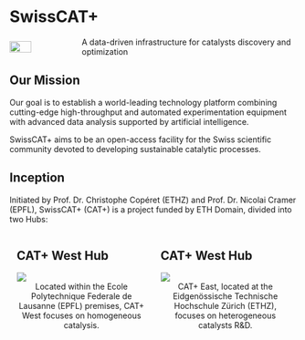 # SwissCAT+

<div style="width: 100%; display: flex; align-items: center; justify-content: space-between;">
    <img style="width: 30%" src="//images.squarespace-cdn.com/content/v1/6012a0a1f4c67c587a8eff67/d7731755-2fa3-4548-bf1e-5a25182d67ae/Combined+Logo+CAT-ETH-EPFL+%282%29.png?format=1500w">
    <div>A data-driven infrastructure for catalysts discovery and optimization</div>
</div>

## Our Mission

Our goal is to establish a world-leading technology platform combining cutting-edge high-throughput and automated experimentation equipment with advanced data analysis supported by artificial intelligence.

SwissCAT+ aims to be an open-access facility for the Swiss scientific community devoted to developing sustainable catalytic processes.

## Inception

Initiated by Prof. Dr. Christophe Copéret (ETHZ) and Prof. Dr. Nicolai Cramer (EPFL), SwissCAT+ (CAT+) is a project funded by ETH Domain, divided into two Hubs:

<div style="width: 100%; display: flex; justify-content: space-around;">
  <div style="width: 45%">
    <h2>CAT+ West Hub</h2>
    <a href="https://www.epfl.ch/research/facilities/swisscat/">
        <img src="https://images.squarespace-cdn.com/content/v1/6012a0a1f4c67c587a8eff67/1612194758597-UAVG9IIBRMXHMYQXDAF3/EPFL_campus_2017-1920x1080.jpg">
    </a>
    <div style="text-align: center">Located within the Ecole Polytechnique Federale de Lausanne (EPFL) premises, CAT+ West focuses on homogeneous catalysis.</div>
  </div>
  <div style="width: 45%">
    <h2>CAT+ West Hub</h2>
    <a href="https://swisscatplus.ethz.ch/">
        <img src="https://images.squarespace-cdn.com/content/v1/6012a0a1f4c67c587a8eff67/1612194782934-KB2PY51M21A38OIE7SQT/ETHZ+city.jpg">
    </a>
    <div style="text-align: center">CAT+ East, located at the Eidgenössische Technische Hochschule Zürich (ETHZ), focuses on heterogeneous catalysts R&D.</div>
  </div>
</div>